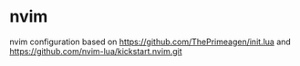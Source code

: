 # nvim

nvim configuration based on https://github.com/ThePrimeagen/init.lua
and https://github.com/nvim-lua/kickstart.nvim.git 


